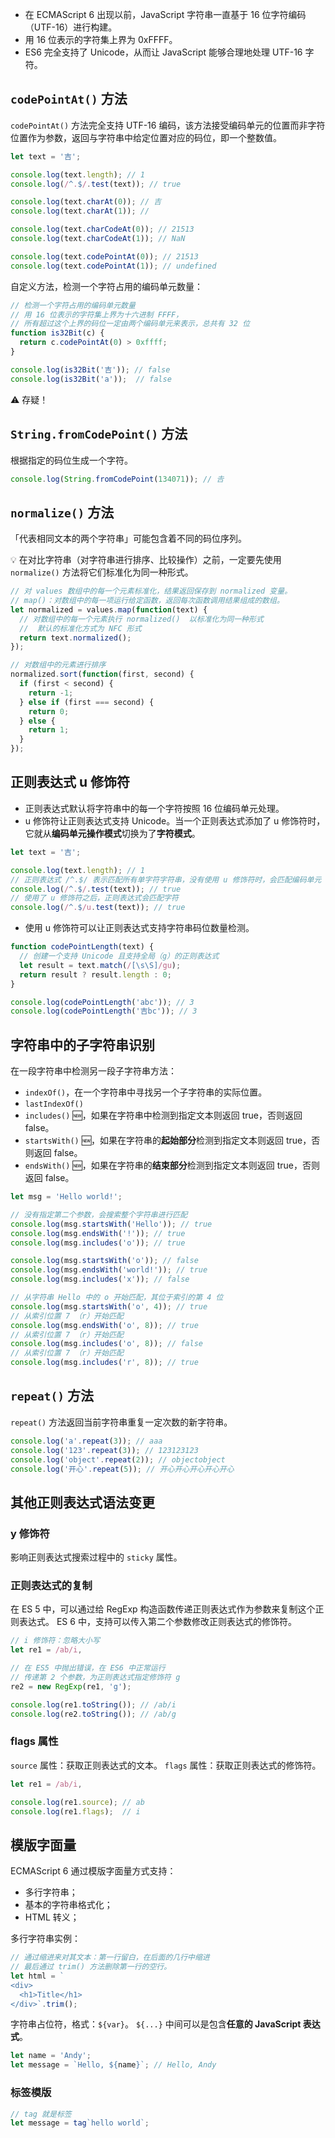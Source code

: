 * 在 ECMAScript 6 出现以前，JavaScript 字符串一直基于 16 位字符编码（UTF-16）进行构建。
* 用 16 位表示的字符集上界为 0xFFFF。
* ES6 完全支持了 Unicode，从而让 JavaScript 能够合理地处理 UTF-16 字符。

## `codePointAt()` 方法

`codePointAt()` 方法完全支持 UTF-16 编码，该方法接受编码单元的位置而非字符位置作为参数，返回与字符串中给定位置对应的码位，即一个整数值。

```JavaScript
let text = '吉';

console.log(text.length); // 1
console.log(/^.$/.test(text)); // true

console.log(text.charAt(0)); // 吉
console.log(text.charAt(1)); //

console.log(text.charCodeAt(0)); // 21513
console.log(text.charCodeAt(1)); // NaN

console.log(text.codePointAt(0)); // 21513
console.log(text.codePointAt(1)); // undefined
```

自定义方法，检测一个字符占用的编码单元数量：
```JavaScript
// 检测一个字符占用的编码单元数量
// 用 16 位表示的字符集上界为十六进制 FFFF，
// 所有超过这个上界的码位一定由两个编码单元来表示，总共有 32 位
function is32Bit(c) {
  return c.codePointAt(0) > 0xffff;
}

console.log(is32Bit('吉')); // false
console.log(is32Bit('a'));  // false
```

⚠️ 存疑！


## `String.fromCodePoint()` 方法

根据指定的码位生成一个字符。

```JavaScript
console.log(String.fromCodePoint(134071)); // 𠮷
```

## `normalize()` 方法

「代表相同文本的两个字符串」可能包含着不同的码位序列。

💡 在对比字符串（对字符串进行排序、比较操作）之前，一定要先使用 `normalize()` 方法将它们标准化为同一种形式。

```JavaScript
// 对 values 数组中的每一个元素标准化，结果返回保存到 normalized 变量。 
// map()：对数组中的每一项运行给定函数，返回每次函数调用结果组成的数组。
let normalized = values.map(function(text) {
  // 对数组中的每一个元素执行 normalized()  以标准化为同一种形式
  //  默认的标准化方式为 NFC 形式
  return text.normalized();
});

// 对数组中的元素进行排序
normalized.sort(function(first, second) {
  if (first < second) {
    return -1;
  } else if (first === second) {
    return 0;
  } else {
    return 1;
  }
});
```


## 正则表达式 u 修饰符

* 正则表达式默认将字符串中的每一个字符按照 16 位编码单元处理。
* u 修饰符让正则表达式支持 Unicode。当一个正则表达式添加了 u 修饰符时，它就从**编码单元操作模式**切换为了**字符模式**。

```JavaScript
let text = '吉';

console.log(text.length); // 1
// 正则表达式 /^.$/ 表示匹配所有单字符字符串，没有使用 u 修饰符时，会匹配编码单元
console.log(/^.$/.test(text)); // true
// 使用了 u 修饰符之后，正则表达式会匹配字符
console.log(/^.$/u.test(text)); // true
```

* 使用 u 修饰符可以让正则表达式支持字符串码位数量检测。

```JavaScript
function codePointLength(text) {
  // 创建一个支持 Unicode 且支持全局（g）的正则表达式
  let result = text.match(/[\s\S]/gu);
  return result ? result.length : 0;
}

console.log(codePointLength('abc')); // 3
console.log(codePointLength('吉bc')); // 3
```



## 字符串中的子字符串识别

在一段字符串中检测另一段子字符串方法：

* `indexOf()`，在一个字符串中寻找另一个子字符串的实际位置。
* `lastIndexOf()`
* `includes()` 🆕，如果在字符串中检测到指定文本则返回 true，否则返回 false。
* `startsWith()` 🆕，如果在字符串的**起始部分**检测到指定文本则返回 true，否则返回 false。
* `endsWith()` 🆕，如果在字符串的**结束部分**检测到指定文本则返回 true，否则返回 false。

```JavaScript
let msg = 'Hello world!';

// 没有指定第二个参数，会搜索整个字符串进行匹配
console.log(msg.startsWith('Hello')); // true
console.log(msg.endsWith('!')); // true
console.log(msg.includes('o')); // true

console.log(msg.startsWith('o')); // false
console.log(msg.endsWith('world!')); // true
console.log(msg.includes('x')); // false

// 从字符串 Hello 中的 o 开始匹配，其位于索引的第 4 位
console.log(msg.startsWith('o', 4)); // true
// 从索引位置 7 （r）开始匹配
console.log(msg.endsWith('o', 8)); // true
// 从索引位置 7 （r）开始匹配
console.log(msg.includes('o', 8)); // false
// 从索引位置 7 （r）开始匹配
console.log(msg.includes('r', 8)); // true
```

## `repeat()` 方法

`repeat()` 方法返回当前字符串重复一定次数的新字符串。

```JavaScript
console.log('a'.repeat(3)); // aaa
console.log('123'.repeat(3)); // 123123123
console.log('object'.repeat(2)); // objectobject
console.log('开心'.repeat(5)); // 开心开心开心开心开心
```

## 其他正则表达式语法变更

### y 修饰符

影响正则表达式搜索过程中的 `sticky` 属性。

### 正则表达式的复制

在 ES 5 中，可以通过给 RegExp 构造函数传递正则表达式作为参数来复制这个正则表达式。
ES 6 中，支持可以传入第二个参数修改正则表达式的修饰符。

```JavaScript
// i 修饰符：忽略大小写
let re1 = /ab/i,

// 在 ES5 中抛出错误，在 ES6 中正常运行
// 传递第 2 个参数，为正则表达式指定修饰符 g
re2 = new RegExp(re1, 'g');

console.log(re1.toString()); // /ab/i
console.log(re2.toString()); // /ab/g
```

### flags 属性

`source` 属性：获取正则表达式的文本。
`flags` 属性：获取正则表达式的修饰符。

```JavaScript
let re1 = /ab/i,

console.log(re1.source); // ab
console.log(re1.flags);  // i
```

## 模版字面量

ECMAScript 6 通过模版字面量方式支持：
* 多行字符串；
* 基本的字符串格式化；
* HTML 转义；

多行字符串实例：
```JavaScript
// 通过缩进来对其文本：第一行留白，在后面的几行中缩进
// 最后通过 trim() 方法删除第一行的空行。
let html = `
<div>
  <h1>Title</h1>
</div>`.trim();
```

字符串占位符，格式：`${var}`。
`${...}` 中间可以是包含**任意的 JavaScript 表达式**。
```JavaScript
let name = 'Andy';
let message = `Hello, ${name}`; // Hello, Andy
```

### 标签模版

```JavaScript
// tag 就是标签
let message = tag`hello world`;
```
